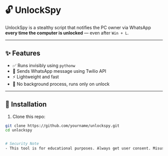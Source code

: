 # 🔓 UnlockSpy

UnlockSpy is a stealthy script that notifies the PC owner via WhatsApp **every time the computer is unlocked** — even after `Win + L`.

---

## ✨ Features

- ✅ Runs invisibly using `pythonw`
- 📲 Sends WhatsApp message using Twilio API
- ⚡ Lightweight and fast
- 🧠 No background process, runs only on unlock

---

## 🚀 Installation

1. Clone this repo:
```bash
git clone https://github.com/yourname/unlockspy.git
cd unlockspy


# Security Note
- This tool is for educational purposes. Always get user consent. Misuse may violate privacy or local laws.
